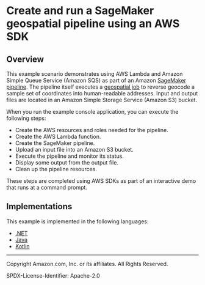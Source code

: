# Create and run a SageMaker geospatial pipeline using an AWS SDK

## Overview

This example scenario demonstrates using AWS Lambda and Amazon Simple Queue Service (Amazon SQS) as part of an Amazon [SageMaker pipeline](https://docs.aws.amazon.com/sagemaker/latest/dg/pipelines.html). The pipeline itself executes a [geospatial job](https://docs.aws.amazon.com/sagemaker/latest/dg/geospatial-vej.html) to reverse geocode a sample set of coordinates into human-readable addresses. Input and output files are located in an Amazon Simple Storage Service (Amazon S3) bucket.

When you run the example console application, you can execute the following steps:

- Create the AWS resources and roles needed for the pipeline.
- Create the AWS Lambda function.
- Create the SageMaker pipeline.
- Upload an input file into an Amazon S3 bucket.
- Execute the pipeline and monitor its status.
- Display some output from the output file.
- Clean up the pipeline resources.

These steps are completed using AWS SDKs as part of an interactive demo that runs at a command prompt.

## Implementations

This example is implemented in the following languages:

* [.NET](../../dotnetv3/SageMaker/Scenarios/README.md)
* [Java](../../javav2/usecases/workflow_sagemaker_pipes/Readme.md)
* [Kotlin](../../kotlin/usecases/workflow_sagemaker_pipes/Readme.md)

---

Copyright Amazon.com, Inc. or its affiliates. All Rights Reserved.

SPDX-License-Identifier: Apache-2.0